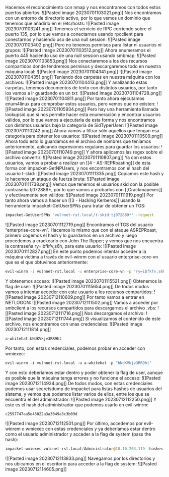 Hacemos el reconocimiento con nmap y nos encontramos con todos estos puertos abiertos:
![[Pasted image 20230701103021.png]]
Nos encontramos con un entorno de directorio activo, por lo que vemos un dominio que tenemos que añadirlo en el /etc/hosts:
![[Pasted image 20230701103241.png]]
Tenemos el servicio de RPC corriendo sobre el puerto 135, por lo que vamos a conectarnos usando rpcclient para conectarnos y haciendo uso de una null session:
![[Pasted image 20230701103402.png]]
Pero no tenemos permisos para listar ni usuarios ni grupos:
![[Pasted image 20230701103512.png]]
Ahora enumeramos el puerto 445 haciendo uso de una null session usando smbmap:
![[Pasted image 20230701103853.png]]
Nos conectaremos a los dos recursos compartidos donde tendremos permisos y descargaremos todo en nuestra máquina local:
![[Pasted image 20230701104341.png]]
![[Pasted image 20230701104351.png]]
Teniendo dos carpetas en nuestra máquina con los archivos:
![[Pasted image 20230701104413.png]]
Y analizando estas carpetas, tenemos documentos de texto con distintos usuarios, por tanto los vamos a ir guardando en un txt:
![[Pasted image 20230701104728.png]]
![[Pasted image 20230701104811.png]]
Por tanto ahora ejecutamos enum4linux para comprobar estos usuarios, pero vemos que no existen:
![[Pasted image 20230701105934.png]]
Pero hay una herramienta llamada lookupsid que sí nos permite hacer esta enumeración y encontrar usuarios válidos, por lo que vamos a ejecutarla de esta forma y nos encontramos con distintos usuarios bajo la categoría de SidTyperUser:
![[Pasted image 20230701110242.png]]
Ahora vamos a filtrar sólo aquellos que tengan esa categoría para obtener los usuarios:
![[Pasted image 20230701110509.png]]
Ahora todo esto lo guardamos en el archivo de nombres que teníamos anteriormente, aplicando expresiones regulares para guardar los usuarios:
![[Pasted image 20230701110749.png]]
Y ahora aplicamos las regex sobre el archivo convertir:
![[Pasted image 20230701110807.png]]
Ya con estos usuarios, vamos a probar a realizar un [[4 - AS-REPRoasting]] de esta forma con impacket-GetNPUsers, y nos encontramos con el hash del usuario t-skid:
![[Pasted image 20230701111335.png]]
Copiamos este hash y le hacemos un ataque de fuerza bruta:
![[Pasted image 20230701111738.png]]
Vemos que tenemos el usuarios skid con la posible contraseña tj072889*, por lo que vamos a probarlos con [[Crackmapexec]] y efectivamente son válidos:
![[Pasted image 20230701111919.png]]
Por tanto ahora vamos a hacer un [[3 - Hacking Kerberos]] usando la herramienta impacket-GetUserSPNs para tratar de obtener un TGS:
```bash
impacket-GetUserSPNs 'vulnnet-rst.local/t-skid:tj072889*' -request
```
![[Pasted image 20230701112719.png]]
Encontramos el TGS del usuario “enterprise-core-vn”. Hacemos lo mismo que con el ataque ASREPRoast, primero cogemos el hash y lo guardamos en un archivo y luego procedemos a crackearlo con John The Ripper; y vemos que nos encuentra la contraseña ry=ibfkfv,s6h, para este usuario:
![[Pasted image 20230701112827.png]]
En este punto podemos intentar acceder a la máquina víctima a través de evil-winrm con el usuario enterprise-core-vn que es el que obtuvimos anteriormente:
```bash
evil-winrm -i vulnnet-rst.local -u enterprise-core-vn -p 'ry=ibfkfv,s6h,'
```
Y obtenemos acceso:
![[Pasted image 20230701115521.png]]
Obtenemos la flag de user:
![[Pasted image 20230701115654.png]]
De todos modos vamos a intentar acceder con este usuario a los recursos compartidos:
![[Pasted image 20230712110609.png]]
Por tanto vamos a entrar en NETLOGON:
![[Pasted image 20230712111502.png]]
Vamos a acceder por smbclient a los recursos compartidos para descargarnos el archivo .vbs:
![[Pasted image 20230712111716.png]]
Nos descargamos el archivo:
![[Pasted image 20230712111744.png]]
Si visualizamos el contenido de este archivo, nos encontramos con unas credenciales:
![[Pasted image 20230712111814.png]]
```php
a-whitehat:bNdKVkjv3RR9ht
```
Por tanto, con estas credenciales, podemos probar en acceder con wmiexec:
```php
evil-winrm -i vulnnet-rst.local -u a-whitehat -p "bNdKVkjv3RR9ht"
```
Y con esto deberíamos estar dentro y poder obtener la flag de user, aunque es posible que la máquina tenga errores y no funcione el acceso:
![[Pasted image 20230712114934.png]]
De todos modos, con estas credenciales podemos usar secretsdump de impacket para listas hashes de usuarios del sistema, y vemos que podemos listar varios de ellos, entre los que se encuentra el del administrador:
![[Pasted image 20230712112250.png]]
Y este es el hash del administrador que podemos usarlo en evil-winrm:
```php
c2597747aa5e43022a3a3049a3c3b09d
```
![[Pasted image 20230712112501.png]]
Por último, accedemos por evil-winrem o wmiexec con estas credenciales y ya deberíamos estar dentro como el usuario administrador y acceder a la flag de system (pass the hash):
```php
impacket-wmiexec vulnnet-rst.local/Administrator@10.10.203.119 -hashes aad3b435b51404eeaad3b435b51404ee:c2597747aa5e43022a3a3049a3c3b09d
```
![[Pasted image 20230712113833.png]]
Navegamos por los directorios y nos ubicamos en el escritorio para acceder a la flag de system:
![[Pasted image 20230712114605.png]]
